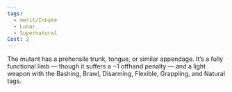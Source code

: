 ```yaml
---
tags:
  - merit/Innate
  - Lunar
  - Supernatural
Cost: 2
---
```

The mutant has a prehensile trunk, tongue, or similar appendage. It’s a fully functional limb — though it suffers a −1 offhand penalty — and a light weapon with the Bashing, Brawl, Disarming, Flexible, Grappling, and Natural tags.